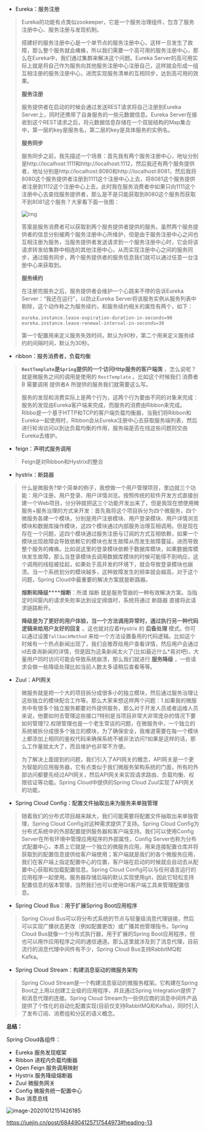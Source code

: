 - Eureka：服务注册

>Eureka的功能有点类似zookeeper，它是一个服务治理组件，包含了服务注册中心、服务注册与发现机制。
>
>搭建好的服务注册中心是一个单节点的服务注册中心，这样一旦发生了故障，那么整个服务就会瘫痪，所以我们需要一个高可用的服务注册中心，那么在Eureka中，我们通过集群来解决这个问题。Eureka Server的高可用实际上就是将自己作为服务向其他服务注册中心注册自己，这样就会形成一组互相注册的服务注册中心，进而实现服务清单的互相同步，达到高可用的效果。
>
>**服务注册**
>
>服务提供者在启动的时候会通过发送REST请求将自己注册到Eureka Server上，同时还携带了自身服务的一些元数据信息。Eureka Server在接收到这个REST请求之后，将元数据信息存储在一个双层结构的Map集合中，第一层的key是服务名，第二层的key是具体服务的实例名。
>
>**服务同步**
>
>服务同步之前，我先描述一个场景：首先我有两个服务注册中心，地址分别是http://localhost:1111和http://localhost:1112，然后我还有两个服务提供者，地址分别是http://localhost:8080和http://localhost:8081，然后我将8080这个服务提供者注册到1111这个注册中心上去，将8081这个服务提供者注册到1112这个注册中心上去，此时我在服务消费者中如果只向1111这个注册中心去查找服务提供者，那么是不是只能获取到8080这个服务而获取不到8081这个服务？大家看下面一张图：  
>
>![img](https://mmbiz.qpic.cn/mmbiz_png/GvtDGKK4uYkzSmVic8d29hVFeGaibRRCibiaIfl2RicuO4eXt8VJdmd7KMrV3QgXgUatemAf00kY3OpqAW5CQlLgHKA/640?wx_fmt=png&tp=webp&wxfrom=5&wx_lazy=1&wx_co=1) 
>
>答案是服务消费者可以获取到两个服务提供者提供的服务。虽然两个服务提供者的信息分别被两个服务注册中心所维护，但是由于服务注册中心之间也互相注册为服务，当服务提供者发送请求到一个服务注册中心时，它会将该请求转发给集群中相连的其他注册中心，从而实现注册中心之间的服务同步，通过服务同步，两个服务提供者的服务信息我们就可以通过任意一台注册中心来获取到。
>
>**服务续约**
>
>在注册完服务之后，服务提供者会维护一个心跳来不停的告诉Eureka Server：“我还在运行”，以防止Eureka Server将该服务实例从服务列表中剔除，这个动作称之为服务续约，和服务续约相关的属性有两个，如下：
>
>```
>eureka.instance.lease-expiration-duration-in-seconds=90  
>eureka.instance.lease-renewal-interval-in-seconds=30
>```
>
>第一个配置用来定义服务失效时间，默认为90秒，第二个用来定义服务续约的间隔时间，默认为30秒。
>
>

- ribbon：服务消费者，负载均衡

>**`RestTemplate`是`Spring`提供的一个访问Http服务的客户端类** ，怎么说呢？就是微服务之间的调用是使用的 `RestTemplate` 。比如这个时候我们 消费者B 需要调用 提供者A 所提供的服务我们就需要这么写。
>
>服务的发现和消费实际上是两个行为，这两个行为要由不同的对象来完成：服务的发现由Eureka客户端来完成，而服务的消费由Ribbon来完成。Ribbo是一个基于HTTP和TCP的客户端负载均衡器，当我们将Ribbon和Eureka一起使用时，Ribbon会从Eureka注册中心去获取服务端列表，然后进行轮询访问以到达负载均衡的作用，服务端是否在线这些问题则交由Eureka去维护。

- feign：声明式服务调用

>Feign是对Ribbon和Hystrix的整合

- hystrix：断路器

> 什么是微服务?举个简单的例子，我想做一个用户管理项目，里边就三个功能：用户注册、用户登录、用户详情浏览。按照传统的软件开发方式直接创建一个Web项目，分分钟就把这三个功能开发出来了，但是我现在想使用微服务+服务治理的方式来开发：首先我将这个项目拆分为四个微服务，四个微服务各建一个模块，分别是用户注册模块、用户登录模块、用户详情浏览模块和数据库操作模块，这四个模块通过内部服务治理互相调用。但是现在存在一个问题，这四个模块通过服务注册与订阅的方式互相依赖，如果一个模块出现故障会导致依赖它的模块也发生故障从而发生故障蔓延，进而导致整个服务的瘫痪。比如说这里的登录模块依赖于数据库模块，如果数据库模块发生故障，那么当登录模块去调用数据库模块的时候可能得不到响应，这个调用的线程被挂起，如果处于高并发的环境下，就会导致登录模块也崩溃。当一个系统划分的模块越多，这种故障发生的频率就会越高，对于这个问题，Spring Cloud中最重要的解决方案就是断路器。
>
> **熔断和降级****熔断**：所谓 熔断 就是服务雪崩的一种有效解决方案。当指定时间窗内的请求失败率达到设定阈值时，系统将通过 断路器 直接将此请求链路断开。
>
> **降级是为了更好的用户体验，当一个方法调用异常时，通过执行另一种代码逻辑来给用户友好的回复** 。这也就对应着Hystrix 的 **后备处理** 模式。你可以通过设置`fallbackMethod` 来给一个方法设置备用的代码逻辑。比如这个时候有一个热点新闻出现了，我们会推荐给用户查看详情，然后用户会通过id去查询新闻的详情，但是因为这条新闻太火了(比如最近什么*易对吧)，大量用户同时访问可能会导致系统崩溃，那么我们就进行 **服务降级** ，一些请求会做一些降级处理比如当前人数太多请稍后查看等等。

- Zuul：API网关

>微服务就是把一个大的项目拆分成很多小的独立模块，然后通过服务治理让这些独立的模块配合工作等。那么大家来想这样两个问题：1.如果我的微服务中有很多个独立服务都要对外提供服务，那么对于开发人员或者运维人员来说，他要如何去管理这些接口?特别是当项目非常大非常庞杂的情况下要如何管理?2.权限管理也是一个老生常谈的问题，在微服务中，一个独立的系统被拆分成很多个独立的模块，为了确保安全，我难道需要在每一个模块上都添加上相同的鉴权代码来确保系统不被非法访问?如果是这样的话，那么工作量就太大了，而且维护也非常不方便。
>
>为了解决上面提到的问题，我们引入了API网关的概念，API网关是一个更为智能的应用服务器，它有点类似于我们微服务架构系统的门面，所有的外部访问都要先经过API网关，然后API网关来实现请求路由、负载均衡、权限验证等功能。Spring Cloud中提供的Spring Cloud Zuul实现了API网关的功能，

- Spring Cloud Config：配置文件抽取出来为服务来单独管理

>随着我们的分布式项目越来越大，我们可能需要将配置文件抽取出来单独管理，Spring Cloud Config对这种需求提供了支持。Spring Cloud Config为分布式系统中的外部配置提供服务器和客户端支持。我们可以使用Config Server在所有环境中管理应用程序的外部属性，Config Server也称为分布式配置中心，本质上它就是一个独立的微服务应用，用来连接配置仓库并将获取到的配置信息提供给客户端使用；客户端就是我们的各个微服务应用，我们在客户端上指定配置中心的位置，客户端在启动的时候就会自动去从配置中心获取和加载配置信息。Spring Cloud Config可以与任何语言运行的应用程序一起使用。服务器存储后端的默认实现使用git，因此它轻松支持配置信息的版本管理，当然我们也可以使用Git客户端工具来管理配置信息。

- Spring Cloud Bus：用于扩展Spring Boot应用程序

>Spring Cloud Bus可以将分布式系统的节点与轻量级消息代理链接，然后可以实现广播状态更改（例如配置更改）或广播其他管理指令。Spring Cloud Bus就像一个分布式执行器，用于扩展的Spring Boot应用程序，但也可以用作应用程序之间的通信通道。那么这里就涉及到了消息代理，目前流行的消息代理中间件有不少，Spring Cloud Bus支持RabbitMQ和Kafka。

- Spring Cloud Stream：构建消息驱动的微服务架构

>Spring Cloud Stream是一个构建消息驱动的微服务框架。它构建在Spring Boot之上用以创建工业级的应用程序，并且通过Spring Integration提供了和消息代理的连接。Spring Cloud Stream为一些供应商的消息中间件产品提供了个性化的自动化配置实现(目前仅支持RabbitMQ和Kafka)，同时引入了发布订阅、消费组和分区的语义概念。

**总结：**

Spring Cloud各组件：

- Eureka 服务发现框架
- Ribbon 进程内负载均衡器
- Open Feign 服务调用映射
- Hystrix 服务降级熔断器
- Zuul 微服务网关
- Config 微服务统一配置中心
- Bus 消息总线

![image-20201012151426185](C:\Users\DELL\AppData\Roaming\Typora\typora-user-images\image-20201012151426185.png)

https://juejin.cn/post/6844904125717544973#heading-13